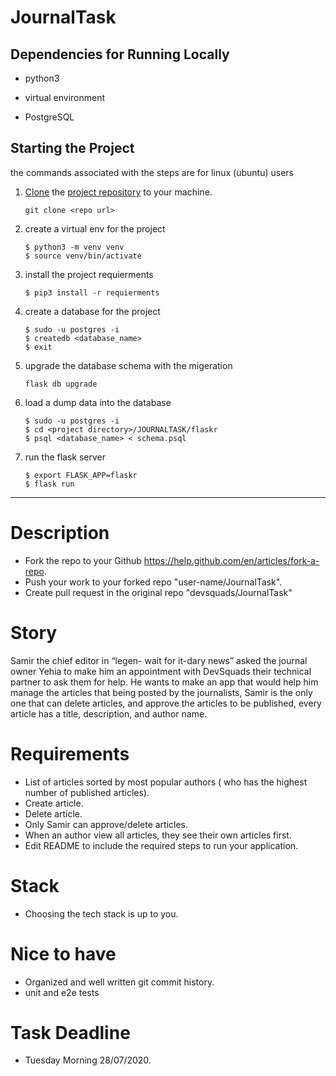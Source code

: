# JournalTask

## Dependencies for Running Locally

- python3

- virtual environment

- PostgreSQL

## Starting the Project

the commands associated with the steps are for linux (ubuntu) users

1. [Clone](https://help.github.com/en/articles/cloning-a-repository) the [project repository]() to your machine.

    `git clone <repo url>`

2. create a virtual env for the project

    ```
    $ python3 -m venv venv
    $ source venv/bin/activate    
    ```
3. install the project requierments
    
    ```
    $ pip3 install -r requierments
    ```

4. create a database for the project

    ```
    $ sudo -u postgres -i
    $ createdb <database_name>
    $ exit
    ```
5. upgrade the database schema with the migeration
    
    ```
    flask db upgrade
    ```

6. load a dump data into the database

    ```
    $ sudo -u postgres -i
    $ cd <project directory>/JOURNALTASK/flaskr
    $ psql <database_name> < schema.psql
    ```
7. run the flask server
    
    ```
    $ export FLASK_APP=flaskr
    $ flask run
    ```

---
# Description
- Fork the repo to your Github https://help.github.com/en/articles/fork-a-repo.
- Push your work to your forked repo "user-name/JournalTask".
- Create pull request in the original repo "devsquads/JournalTask"

# Story
Samir the chief editor in “legen- wait for it-dary news” asked the journal owner Yehia to make him an appointment with DevSquads their technical partner to ask them for help.
He wants to make an app that would help him manage the articles that being posted by the journalists, Samir is the only one that can delete articles, and approve the articles to be published, every article has a title, description, and author name.


# Requirements
- List of articles sorted by most popular authors ( who has the highest number of published articles).
- Create article.
- Delete article.
- Only Samir can approve/delete articles.
- When an author view all articles, they see their own articles first. 
- Edit README to include the required steps to run your application.

# Stack
- Choosing the tech stack is up to you.

# Nice to have
- Organized and well written git commit history.
- unit and e2e tests

# Task Deadline
- Tuesday Morning 28/07/2020.
